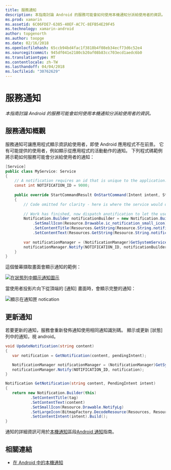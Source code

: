 ```yaml
---
title: 服務通知
description: 本指南討論 Android 的服務可能會如何使用本機通知分派給使用者的資訊。
ms.prod: xamarin
ms.assetid: 6C06FDE7-6385-40EF-AC7C-8EFB54E29F45
ms.technology: xamarin-android
author: topgenorth
ms.author: toopge
ms.date: 02/16/2018
ms.openlocfilehash: 65ccb94bd4fac1f3818b4f08eb34ecf73d6c52e4
ms.sourcegitcommit: 945df041e2180cb20af08b83cc703ecd1aedc6b0
ms.translationtype: MT
ms.contentlocale: zh-TW
ms.lasthandoff: 04/04/2018
ms.locfileid: "30762629"
---
```

# <a name="service-notifications"></a>服務通知

_本指南討論 Android 的服務可能會如何使用本機通知分派給使用者的資訊。_


## <a name="service-notifications-overview"></a>服務通知概觀

服務通知可讓應用程式顯示資訊給使用者，即使 Android 應用程式不在前景。 它有可能提供的使用者，例如顯示從應用程式的活動動作的通知。 下列程式碼範例將示範如何服務可能會分派給使用者的通知：

```csharp
[Service]
public class MyService: Service 
{
    // A notification requires an id that is unique to the application.
    const int NOTIFICATION_ID = 9000;
    
    public override StartCommandResult OnStartCommand(Intent intent, StartCommandFlags flags, int startId)
    {
        // Code omitted for clarity - here is where the service would do something.
    
        // Work has finished, now dispatch anotification to let the user know.
        Notification.Builder notificationBuilder = new Notification.Builder(this)
            .SetSmallIcon(Resource.Drawable.ic_notification_small_icon)
            .SetContentTitle(Resources.GetString(Resource.String.notification_content_title))
            .SetContentText(Resources.GetString(Resource.String.notification_content_text));
        
        var notificationManager = (NotificationManager)GetSystemService(NotificationService);
        notificationManager.Notify(NOTIFICATION_ID, notificationBuilder.Build());
    }
}
```

這個螢幕擷取畫面會顯示通知的範例：

[![在狀態列中顯示通知圖示](service-notifications-images/01-notification-sml.png)](service-notifications-images/01-notification.png#lightbox)

當使用者投影片向下從頂端的 [通知] 畫面時，會顯示完整的通知：

![顯示在通知匣 notication](service-notifications-images/02-fullnotification.png)


## <a name="updating-a-notification"></a>更新通知

若要更新的通知，服務會重新發佈通知使用相同通知識別碼。 顯示或更新 [狀態] 列中的通知，視 android。

```csharp 
void UpdateNotification(string content)
{
   var notification = GetNotification(content, pendingIntent);

   NotificationManager notificationManager = (NotificationManager)GetSystemService(Context.NotificationService);
   notificationManager.Notify(NOTIFICATION_ID, notification);
}

Notification GetNotification(string content, PendingIntent intent)
{
   return new Notification.Builder(this)
           .SetContentTitle(tag)
           .SetContentText(content)
           .SetSmallIcon(Resource.Drawable.NotifyLg)
           .SetLargeIcon(BitmapFactory.DecodeResource(Resources, Resource.Drawable.Icon))
           .SetContentIntent(intent).Build();
}
```

通知的詳細資訊可用於[本機通知](~/android/app-fundamentals/notifications/local-notifications.md)區段[Android 通知](~/android/app-fundamentals/notifications/index.md)指南。


## <a name="related-links"></a>相關連結

- [在 Android 中的本機通知](~/android/app-fundamentals/notifications/local-notifications.md)
